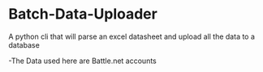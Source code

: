 # Batch-Data-Uploader
A python cli that will parse an excel datasheet and upload all the data to a database

-The Data used here are Battle.net accounts
